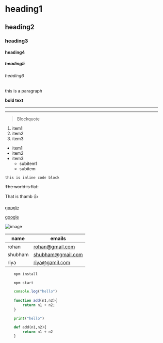 <!-- headings -->
# heading1
## heading2
### heading3
#### heading4
##### heading5
###### heading6

<!-- paragraph -->
this is a paragraph


<!-- bold -->
**bold text**


<!-- Horizontal line -->
---
___


<!-- Blockquote -->
> Blockquote


<!-- List -->
<!-- 1.ol -->
1. item1
1. item2
1. item3


<!-- 2.ul -->
* item1
* item2
* item3
    * subitem1
    * subitem


<!-- inline code block -->
`this is inline code block`


<!-- Strikethrough -->
~~The world is flat.~~


<!-- Emoji -->
That is thamb 👍


<!-- link -->
[google](https://www.google.com/)

[google](https://www.google.com/ "google link")


<!-- images -->
![image](https://markdown-here.com/img/icon256.png)



<!-- Tables -->
| name     | emails             |
| -------- | ------             |
| rohan    | rohan@gmail.com    |
| shubham  | shubham@gmail.com  |
| riya     | riya@gamil.com     |





<!-- github markdown -->
``` bash
    npm install

    npm start
```

```javaScript
    console.log("hello")
    
    function add(n1,n2){
        return n1 + n2;
    }

```   


```python
    print("hello")

    def add(n1,n2){
        return n1 + n2
    }
    
```

